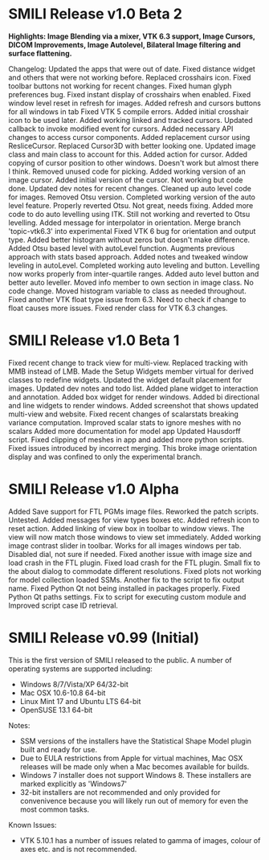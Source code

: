 # SMILI Release v1.0 Beta 2
**Highlights: Image Blending via a mixer, VTK 6.3 support, Image Cursors, DICOM Improvements, Image Autolevel, Bilateral Image filtering and surface flattening.**

Changelog:
Updated the apps that were out of date.
Fixed distance widget and others that were not working before.
Replaced crosshairs icon.
Fixed toolbar buttons not working for recent changes. Fixed human glyph preferences bug. Fixed instant display of crosshairs when enabled. Fixed window level reset in refresh for images.
Added refresh and cursors buttons for all windows in tab
Fixed VTK 5 compile errors. Added initial crosshair icon to be used later.
Added working linked and tracked cursors. Updated callback to invoke modified event for cursors. Added necessary API changes to access cursor components.
Added replacement cursor using ResliceCursor. Replaced Cursor3D with better looking one. Updated image class and main class to account for this. Added action for cursor.
Added copying of cursor position to other windows. Doesn't work but almost there I think.
Removed unused code for picking.
Added working version of an image cursor.
Added initial version of the cursor. Not working but code done.
Updated dev notes for recent changes.
Cleaned up auto level code for images. Removed Otsu version.
Completed working version of the auto level feature.
Properly reverted Otsu. Not great, needs fixing.
Added more code to do auto levelling using ITK. Still not working and reverted to Otsu levelling.
Added message for interpolator in orientation.
Merge branch 'topic-vtk6.3' into experimental
Fixed VTK 6 bug for orientation and output type. Added better histogram without zeros but doesn't make difference.
Added Otsu based level with autoLevel function. Augments previous approach with stats based approach.
Added notes and tweaked window leveling in autoLevel.
Completed working auto leveling and button. Levelling now works properly from inter-quartile ranges.
Added auto level button and better auto leveller. Moved info member to own section in image class. No code change. Moved histogram variable to class as needed throughout.
Fixed another VTK float type issue from 6.3. Need to check if change to float causes more issues.
Fixed render class for VTK 6.3 changes.

# SMILI Release v1.0 Beta 1
Fixed recent change to track view for multi-view. Replaced tracking with MMB instead of LMB.
Made the Setup Widgets member virtual for derived classes to redefine widgets.
Updated the widget default placement for images. 
Updated dev notes and todo list.
Added plane widget to interaction and annotation.
Added box widget for render windows.
Added bi directional and line widgets to render windows.
Added screenshot that shows updated multi-view and website.
Fixed recent changes of scalarstats breaking variance computation.
Improved scalar stats to ignore meshes with no scalars
Added more documentation for model app Updated Hausdorff script.
Fixed clipping of meshes in app and added more python scripts.
Fixed issues introduced by incorrect merging. This broke image orientation display and was confined to only the experimental branch.

# SMILI Release v1.0 Alpha
Added Save support for FTL PGMs image files. Reworked the patch scripts. Untested.
Added messages for view types boxes etc. Added refresh icon to reset action.
Added linking of view box in toolbar to window views. The view will now match those windows to view set immediately. 
Added working image contrast slider in toolbar. Works for all images windows per tab. Disabled dial, not sure if needed.
Fixed another issue with image size and load crash in the FTL plugin.
Fixed load crash for the FTL plugin.
Small fix to the about dialog to commodate different resolutions.
Fixed plots not working for model collection loaded SSMs.
Another fix to the script to fix output name.
Fixed Python Qt not being installed in packages properly. Fixed Python Qt paths settings.
Fix to script for executing custom module and Improved script case ID retrieval.

# SMILI Release v0.99 (Initial)

This is the first version of SMILI released to the public. A number of operating systems are supported including:
* Windows 8/7/Vista/XP 64/32-bit
* Mac OSX 10.6-10.8 64-bit
* Linux Mint 17 and Ubuntu LTS 64-bit
* OpenSUSE 13.1 64-bit

Notes:
* SSM versions of the installers have the Statistical Shape Model plugin built and ready for use.
* Due to EULA restrictions from Apple for virtual machines, Mac OSX releases will be made only when a Mac becomes available for builds.
* Windows 7 installer does not support Windows 8. These installers are marked explicitly as 'Windows7'
* 32-bit installers are not recommended and only provided for convenivence because you will likely run out of memory for even the most common tasks.

Known Issues:
* VTK 5.10.1 has a number of issues related to gamma of images, colour of axes etc. and is not recommended.